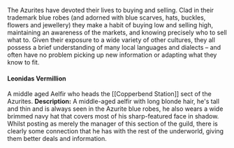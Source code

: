 The Azurites have devoted their lives to buying and selling. Clad in their trademark blue robes (and adorned with blue scarves, hats, buckles, flowers and jewellery) they make a habit of buying low and selling high, maintaining an awareness of the markets, and knowing precisely who to sell what to. Given their exposure to a wide variety of other cultures, they all possess a brief understanding of many local languages and dialects – and often have no problem picking up new information or adapting what they know to fit.

#### Leonidas Vermillion
A middle aged Aelfir who heads the [[Copperbend Station]] sect of the Azurites. 
**Description:** A middle-aged aelfir with long blonde hair, he's tall and thin and is always seen in the Azurite blue robes, he also wears a wide brimmed navy hat that covers most of his sharp-featured face in shadow.
Whilst posting as merely the manager of this section of the guild, there is clearly some connection that he has with the rest of the underworld, giving them better deals and information. 